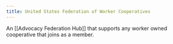 ```yaml
---
title: United States Federation of Worker Cooperatives
---
```


An [[Advocacy Federation Hub]] that supports any worker owned cooperative that
joins as a member.
